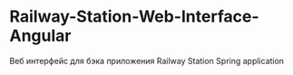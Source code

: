 # Railway-Station-Web-Interface-Angular
Веб интерфейс для бэка приложения Railway Station Spring application
